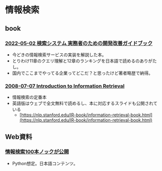 # 情報検索

## book

### [2022-05-02 検索システム 実務者のための開発改善ガイドブック](https://www.amazon.co.jp/dp/4908686130)

- 今どきの情報検索サービスの実装を解説した本。
- とりわけ11章のクエリ理解と12章のランキングを日本語で読めるのありがたし。
- 国内でここまでやってる企業ってどこだ？と思ったけど著者略歴で納得。

### [2008-07-07 Introduction to Information Retrieval](https://www.amazon.co.jp//dp/0521865719)

- 情報検索の定番本
- 英語版はウェブで全文無料で読めるし、本に対応するスライドも公開されている
  - [https://nlp.stanford.edu/IR-book/information-retrieval-book.html](https://nlp.stanford.edu/IR-book/information-retrieval-book.html)

## Web資料

### [情報検索100本ノックが公開](https://github.com/ir100/ir100)

- Python想定。日本語コンテンツ。